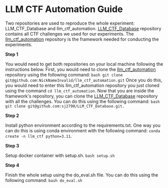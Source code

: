 # LLM CTF Automation Guide

Two repositories are used to reproduce the whole experiment: LLM_CTF_Database and llm_ctf_automation. 
[LLM_CTF_Database](https://github.com/sj2790/LLM_CTF_Database) repository contains all CTF challenges we used for our experiments. 
The [llm_ctf_automation](https://github.com/NickNameInvalid/llm_ctf_automation) repository is the framework needed for conducting the experiments.

**Step 1**

You would need to get both repositories on your local machine following the instructions below. First, you would need to clone the [llm_ctf_automation](https://github.com/NickNameInvalid/llm_ctf_automation) repository using the following command: 
```bash git clone git@github.com:NickNameInvalid/llm_ctf_automation.git```
Once you do this, you would need to enter this llm_ctf_automation repository you just cloned using the command ```cd llm_ctf_automation```. 
Now that you are inside the framework's repository, you can clone the [LLM_CTF_Database](https://github.com/sj2790/LLM_CTF_Database) repository with all the challenges. You can do this using the following command: ```bash git clone git@github.com:sj2790/LLM_CTF_Database.git.```

**Step 2**

Install python environment according to the requirements.txt. One way you can do this is using conda environment with the following command: ```conda create -n llm_ctf python=3.11```.

**Step 3**

Setup docker container with setup.sh. ```bash setup.sh```

**Step 4**

Finish the whole setup using the do_eval.sh file. You can do this using the following command: ```bash do_eval.sh```
